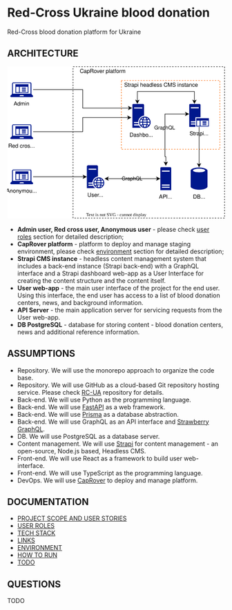 # Red-Cross Ukraine blood donation

Red-Cross blood donation platform for Ukraine

## ARCHITECTURE

![RC-UI-ARCHITECTURE](docs/diagram/rc-ua-architecture.drawio.svg)

- **Admin user, Red cross user, Anonymous user** - please check [user roles](docs/002-user-roles.md) section for detailed description;
- **CapRover platform** - platform to deploy and manage staging environment, please check [environment](docs/005-environment.md) section for detailed description;
- **Strapi CMS instance** - headless content management system that includes a back-end instance (Strapi back-end) with a GraphQL interface and a Strapi dashboard web-app as a User Interface for creating the content structure and the content itself.
- **User web-app** - the main user interface of the project for the end user. Using this interface, the end user has access to a list of blood donation centers, news, and background information.
- **API Server** - the main application server for servicing requests from the User web-app.
- **DB PostgreSQL** - database for storing content - blood donation centers, news and additional reference information.

## ASSUMPTIONS

- Repository. We will use the monorepo approach to organize the code base.
- Repository. We will use GitHub as a cloud-based Git repository hosting service. Please check [RC-UA](git@github.com:mrPronin/rc-ua.git) repository for details.
- Back-end. We will use Python as the programming language.
- Back-end. We will use [FastAPI](https://github.com/tiangolo/fastapi) as a web framework.
- Back-end. We will use [Prisma](https://www.prisma.io) as a database abstraction.
- Back-end. We will use GraphQL as an API interface and [Strawberry GraphQL](https://github.com/strawberry-graphql/strawberry).
- DB. We will use PostgreSQL as a database server.
- Content management. We will use [Strapi](https://docs.strapi.io) for content management - an open-source, Node.js based, Headless CMS.
- Front-end. We will use React as a framework to build user web-interface.
- Front-end. We will use TypeScript as the programming language.
- DevOps. We will use [CapRover](https://caprover.com) to deploy and manage platform.

## DOCUMENTATION

- [PROJECT SCOPE AND USER STORIES](docs/001-project-scope-user-stories.md)
- [USER ROLES](docs/002-user-roles.md)
- [TECH STACK](docs/003-techstack.md)
- [LINKS](docs/004-links.md)
- [ENVIRONMENT](docs/005-environment.md)
- [HOW TO RUN](docs/006-how-to-run.md)
- [TODO](docs/007-todo.md)

## QUESTIONS

TODO
